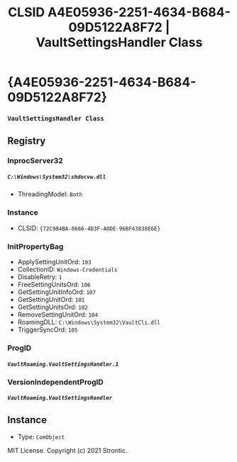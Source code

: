 ﻿---
title: "CLSID A4E05936-2251-4634-B684-09D5122A8F72 | VaultSettingsHandler Class"
excerpt: What is COM-Object CLSID A4E05936-2251-4634-B684-09D5122A8F72?
---

# {A4E05936-2251-4634-B684-09D5122A8F72}

### `VaultSettingsHandler Class`

## Registry


### InprocServer32

##### `C:\Windows\System32\shdocvw.dll`
* ThreadingModel: `Both`

### Instance

* CLSID: `{72C984BA-0666-4D3F-A0DE-96BF43838E6E}`

### InitPropertyBag

* ApplySettingUnitOrd: `103`
* CollectionID: `Windows-Credentials`
* DisableRetry: `1`
* FreeSettingUnitsOrd: `106`
* GetSettingUnitInfoOrd: `107`
* GetSettingUnitOrd: `101`
* GetSettingUnitsOrd: `102`
* RemoveSettingUnitOrd: `104`
* RoamingDLL: `C:\Windows\System32\VaultCli.dll`
* TriggerSyncOrd: `105`

### ProgID

##### `VaultRoaming.VaultSettingsHandler.1`

### VersionIndependentProgID

##### `VaultRoaming.VaultSettingsHandler`

## Instance

* Type: `ComObject`

MIT License. Copyright (c) 2021 Strontic.


